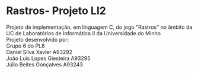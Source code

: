 <h1>Rastros- Projeto LI2</h1>
Projeto de implementação, em linguagem C, do jogo "Rastros" no âmbito da UC de Laboratórios de Informática II da Universidade do Minho
</br> 
Projeto desenvolvido por:
</br>
Grupo 6 do PL8
</br>
Daniel Silva Xavier A93292
</br>
João Luís Lopes Giesteira A93295
</br>
Júlio Beites Gonçalves A93243
